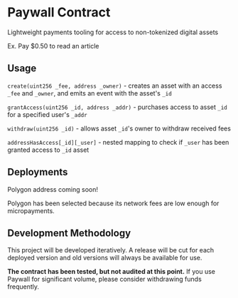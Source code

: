 # Paywall Contract

Lightweight payments tooling for access to non-tokenized digital assets

Ex. Pay $0.50 to read an article

## Usage
`create(uint256 _fee, address _owner)` - creates an asset with an access `_fee` and `_owner`, and emits an event with
the asset's `_id`

`grantAccess(uint256 _id, address _addr)` - purchases access to asset `_id` for a specified user's `_addr`

`withdraw(uint256 _id)` - allows asset `_id`'s owner to withdraw received fees

`addressHasAccess[_id][_user]` - nested mapping to check if `_user` has been granted access to `_id` asset

## Deployments
Polygon address coming soon!

Polygon has been selected because its network fees are low enough for micropayments.

## Development Methodology
This project will be developed iteratively. A release will be cut for each deployed version and old versions will
always be available for use.

**The contract has been tested, but not audited at this point.** If you use Paywall for significant volume, please
consider withdrawing funds frequently.

